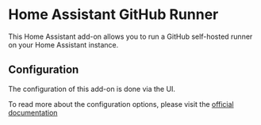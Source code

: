 # Home Assistant GitHub Runner

This Home Assistant add-on allows you to run a GitHub self-hosted runner on your Home Assistant instance.

## Configuration

The configuration of this add-on is done via the UI.

To read more about the configuration options, please visit the [official documentation](https://github.com/myoung34/docker-github-actions-runner?tab=readme-ov-file#environment-variables)
